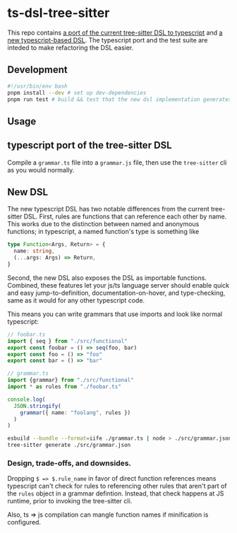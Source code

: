 # ts-dsl-tree-sitter

This repo contains [a port of the current tree-sitter DSL to typescript](./src/legacy/) and [a new typescript-based DSL](./src/functional). The typescript port and the test suite are inteded to make refactoring the DSL easier.


## Development

```sh
#!/usr/bin/env bash
pnpm install --dev # set up dev-dependencies
pnpm run test # build && test that the new dsl implementation generates the same output as the old one
```

## Usage

## typescript port of the tree-sitter DSL

Compile a `grammar.ts` file into a `grammar.js` file, then use the `tree-sitter` cli as you would normally. 

## New DSL

The new typescript DSL has two notable differences from the current tree-sitter DSL. First, rules are functions that can reference each other by name.  This works due to the distinction between named and anonymous functions;  in typescript, a named function's type is something like
```ts
type Function<Args, Return> = {
  name: string,
  (...args: Args) => Return,
}
```

Second, the new DSL also exposes the DSL as importable functions. Combined, these features let your js/ts language server should enable quick and easy jump-to-definition, documentation-on-hover, and type-checking, same as it would for any other typescript code.

This means you can write grammars that use imports and look like normal typescript:

```ts
// foobar.ts
import { seq } from "./src/functional"
export const foobar = () => seq(foo, bar)
export const foo = () => "foo"
export const bar = () => "bar"

// grammar.ts
import {grammar} from "./src/functional"
import * as rules from "./foobar.ts"

console.log(
  JSON.stringify(
    grammar({ name: "foolang", rules })
  )
)
```

```sh
esbuild --bundle --format=iife ./grammar.ts | node > ./src/grammar.json
tree-sitter generate ./src/grammar.json
```

### Design, trade-offs, and downsides.

Dropping `$ => $.rule_name` in favor of direct function references means typescript can't check for rules to referencing other rules that aren't part of the `rules` object in a grammar defintion. Instead, that check happens at JS runtime, prior to invoking the tree-sitter cli.

Also, ts => js compilation can mangle function names if minification is configured.
